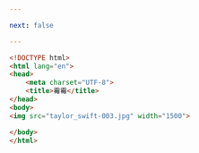 ```yaml
---

next: false

---
```




<BlogInfo id="137" title="16.霉霉的图片" author="白日梦想猿" pv=0 read_times=0 pre_cost_time="0分8秒" category="html5学习" tag_list="['html5学习']" create_time="2020.07.14 17:26:52" update_time="2020.07.14 17:27:54" />

```html
<!DOCTYPE html>
<html lang="en">
<head>
    <meta charset="UTF-8">
    <title>霉霉</title>
</head>
<body>
<img src="taylor_swift-003.jpg" width="1500">

</body>
</html>
```



<ActionBox />
